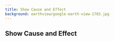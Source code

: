 ```yaml
---
title: Show Cause and Effect
background: earthview/google-earth-view-1783.jpg
---
```

## Show Cause and Effect
